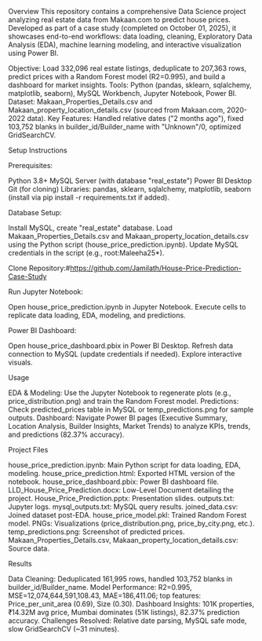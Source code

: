 Overview
This repository contains a comprehensive Data Science project analyzing real estate data from Makaan.com to predict house prices. Developed as part of a case study (completed on October 01, 2025), it showcases end-to-end workflows: data loading, cleaning, Exploratory Data Analysis (EDA), machine learning modeling, and interactive visualization using Power BI.

Objective: Load 332,096 real estate listings, deduplicate to 207,363 rows, predict prices with a Random Forest model (R2=0.995), and build a dashboard for market insights.
Tools: Python (pandas, sklearn, sqlalchemy, matplotlib, seaborn), MySQL Workbench, Jupyter Notebook, Power BI.
Dataset: Makaan_Properties_Details.csv and Makaan_property_location_details.csv (sourced from Makaan.com, 2020-2022 data).
Key Features: Handled relative dates ("2 months ago"), fixed 103,752 blanks in builder_id/Builder_name with "Unknown"/0, optimized GridSearchCV.

Setup Instructions

Prerequisites:

Python 3.8+
MySQL Server (with database "real_estate")
Power BI Desktop
Git (for cloning)
Libraries: pandas, sklearn, sqlalchemy, matplotlib, seaborn (install via pip install -r requirements.txt if added).


Database Setup:

Install MySQL, create "real_estate" database.
Load Makaan_Properties_Details.csv and Makaan_property_location_details.csv using the Python script (house_price_prediction.ipynb).
Update MySQL credentials in the script (e.g., root:Maleeha25*).


Clone Repository:#https://github.com/Jamilath/House-Price-Prediction-Case-Study

Run Jupyter Notebook:

Open house_price_prediction.ipynb in Jupyter Notebook.
Execute cells to replicate data loading, EDA, modeling, and predictions.


Power BI Dashboard:

Open house_price_dashboard.pbix in Power BI Desktop.
Refresh data connection to MySQL (update credentials if needed).
Explore interactive visuals.



Usage

EDA & Modeling: Use the Jupyter Notebook to regenerate plots (e.g., price_distribution.png) and train the Random Forest model.
Predictions: Check predicted_prices table in MySQL or temp_predictions.png for sample outputs.
Dashboard: Navigate Power BI pages (Executive Summary, Location Analysis, Builder Insights, Market Trends) to analyze KPIs, trends, and predictions (82.37% accuracy).

Project Files

house_price_prediction.ipynb: Main Python script for data loading, EDA, modeling.
house_price_prediction.html: Exported HTML version of the notebook.
house_price_dashboard.pbix: Power BI dashboard file.
LLD_House_Price_Prediction.docx: Low-Level Document detailing the project.
House_Price_Prediction.pptx: Presentation slides.
outputs.txt: Jupyter logs.
mysql_outputs.txt: MySQL query results.
joined_data.csv: Joined dataset post-EDA.
house_price_model.pkl: Trained Random Forest model.
PNGs: Visualizations (price_distribution.png, price_by_city.png, etc.).
temp_predictions.png: Screenshot of predicted prices.
Makaan_Properties_Details.csv, Makaan_property_location_details.csv: Source data.

Results

Data Cleaning: Deduplicated 161,995 rows, handled 103,752 blanks in builder_id/Builder_name.
Model Performance: R2=0.995, MSE=12,074,644,591,108.43, MAE=186,411.06; top features: Price_per_unit_area (0.69), Size (0.30).
Dashboard Insights: 101K properties, ₹14.32M avg price, Mumbai dominates (51K listings), 82.37% prediction accuracy.
Challenges Resolved: Relative date parsing, MySQL safe mode, slow GridSearchCV (~31 minutes).



